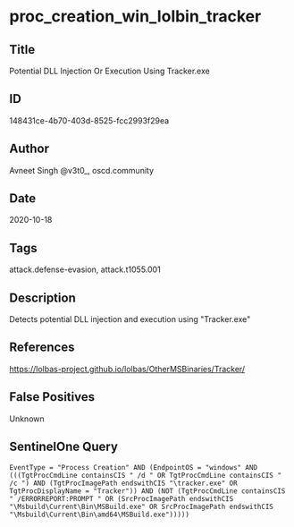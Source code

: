 # proc_creation_win_lolbin_tracker

## Title
Potential DLL Injection Or Execution Using Tracker.exe

## ID
148431ce-4b70-403d-8525-fcc2993f29ea

## Author
Avneet Singh @v3t0_, oscd.community

## Date
2020-10-18

## Tags
attack.defense-evasion, attack.t1055.001

## Description
Detects potential DLL injection and execution using "Tracker.exe"

## References
https://lolbas-project.github.io/lolbas/OtherMSBinaries/Tracker/

## False Positives
Unknown

## SentinelOne Query
```
EventType = "Process Creation" AND (EndpointOS = "windows" AND (((TgtProcCmdLine containsCIS " /d " OR TgtProcCmdLine containsCIS " /c ") AND (TgtProcImagePath endswithCIS "\tracker.exe" OR TgtProcDisplayName = "Tracker")) AND (NOT (TgtProcCmdLine containsCIS " /ERRORREPORT:PROMPT " OR (SrcProcImagePath endswithCIS "\Msbuild\Current\Bin\MSBuild.exe" OR SrcProcImagePath endswithCIS "\Msbuild\Current\Bin\amd64\MSBuild.exe")))))

```